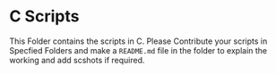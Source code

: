 # C Scripts

This Folder contains the scripts in C. Please Contribute your scripts in Specfied Folders and make a `README.md` file in the folder to explain the working and add scshots if required.
